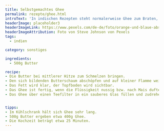 ```yaml
---
title: Selbstgemachtes Ghee
permalink: rezepte/ghee.html
introText: 'In indischen Rezepten steht normalerweise Ghee zum Braten, kein Öl. Als Ersatz wird oft Butterschmalz enpfohlen, was eine gute Empfehlung ist. In Asia-Läden kann man oft auch Ghee kaufen, aber ich fand meist den Duft dieser Produkte nicht besonders angenehm. Deshalb war ich froh, in einem Ayurveda-Kochkurs die Herstellung eigenen Ghees kennengelernt zu haben. Man braucht nur ein wenig Zeit.'
headerImage: placeholder3
headerImageLink: https://www.pexels.com/de-de/foto/orange-und-blaue-abstrakte-malerei-2378621/
headerImageAttribution: Foto von Steve Johnson von Pexels
tags:
  - indien

category: sonstiges

ingredients:
  - 500g Butter

recipe:
- Die Butter bei mittlerer Hitze zum Schmelzen bringen.
- Den sich bildenden Butterschaum abschöpfen und auf kleiner Flamme weiter köcheln lassen, dabei weiter den Schaum abschöpfen.
- Das Fett wird klar, der Topfboden wird sichtbar.
- Das Ghee ist fertig, wenn die Flüssigkeit nussig bzw. nach Mais duftet.
- Das Ghee über einen Teefilter in ein sauberes Glas füllen und zudrehen.


tipps:
- Im Kühlschrank hält sich Ghee sehr lang.
- 500g Butter ergeben etwa 400g Ghee.
- Die Kochzeit beträgt etwa 25 Minuten.
---
```


